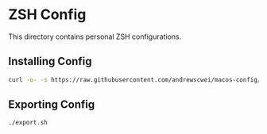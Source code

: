 # ZSH Config

This directory contains personal ZSH configurations.

## Installing Config

```sh
curl -o- -s https://raw.githubusercontent.com/andrewscwei/macos-config/master/zsh/install.sh | bash
```

## Exporting Config

```sh
./export.sh
```

